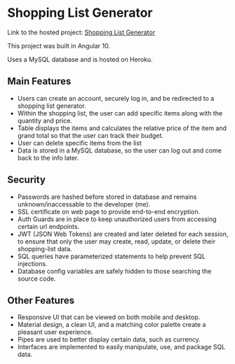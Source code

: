 # Shopping List Generator

Link to the hosted project: <a href="https://shopping-list-organizer.herokuapp.com/signup" target="_blank">Shopping List Generator</a>

This project was built in Angular 10.

Uses a MySQL database and is hosted on Heroku.

## Main Features

- Users can create an account, securely log in, and be redirected to a shopping list generator.
- Within the shopping list, the user can add specific items along with the quantity and price.
- Table displays the items and calculates the relative price of the item and grand total so that the user can track their budget.
- User can delete specific items from the list
- Data is stored in a MySQL database, so the user can log out and come back to the info later.

## Security

- Passwords are hashed before stored in database and remains unknown/inaccessable to the developer (me).
- SSL certificate on web page to provide end-to-end encryption.
- Auth Guards are in place to keep unauthorized users from accessing certain url endpoints.
- JWT (JSON Web Tokens) are created and later deleted for each session, to ensure that only the user may create, read, update, or delete their shopping-list data.
- SQL queries have parameterized statements to help prevent SQL injections.
- Database config variables are safely hidden to those searching the source code.

## Other Features

- Responsive UI that can be viewed on both mobile and desktop.
- Material design, a clean UI, and a matching color palette create a pleasant user experience.
- Pipes are used to better display certain data, such as currency.
- Interfaces are implemented to easily manipulate, use, and package SQL data.
